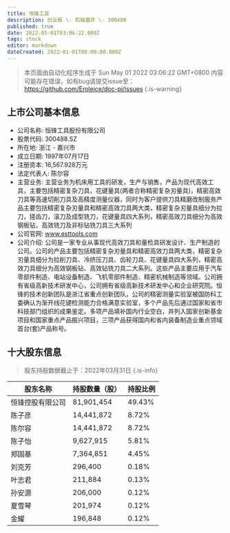 ```yaml
---
title: 恒锋工具
description: 创业板 \- 机械基件 \- 300488
published: true
date: 2022-05-01T03:06:22.000Z
tags: stock
editor: markdown
dateCreated: 2022-01-01T00:00:00.000Z
---
```


> 本页面由自动化程序生成于 Sun May 01 2022 03:06:22 GMT+0800
> 内容可能存在错误，如有bug请提交issue至：https://github.com/Eroleice/doc-pi/issues
{.is-warning}

## 上市公司基本信息
- 公司名称: 恒锋工具股份有限公司
- 股票代码: 300488.SZ
- 所在地: 浙江 - 嘉兴市
- 成立日期: 1997年07月17日
- 注册资本: 16,567.928万元
- 法定代表人: 陈尔容
- 主营业务: 主营业务为机床用工具的研发，生产与销售，产品为现代高效工具，主要包括精密复杂刀具，花键量具(两者合称精密复杂刃量具)，精密高效刀具等高速切削刀具及高精度测量仪器，同时为客户提供刀具精磨改制服务产品主要包括精密复杂刃量具和精密高效刀具两大类，精密复杂刃量具细分为拉刀，搓齿刀，滚刀及成型铣刀，花键量具四大系列，精密高效刀具细分为高效钢板钻，高效铣刀及非标钻铣刀具三大系列
- 公司官网: www.esttools.com
- 公司介绍: 公司是一家专业从事现代高效刀具和量检具研发设计、生产制造的公司。公司的产品主要包括精密复杂刃量具和精密高效刀具两大类，精密复杂刃量具细分为拉削刀具、冷挤压刀具、齿轮刀具、花键量具四大系列，精密高效刀具细分为高效钢板钻、高效钻铣刀具二大系列。这些产品主要应用于汽车零部件制造、电站设备制造、飞机零部件制造、精密机械制造等领域。公司拥有省级高新技术研发中心，公司拥有省级高新技术研发中心和企业研究院。恒锋的技术创新团队是浙江省重点创新团队，公司的精密测量实验室被国防科工委确认为渐开线花键检测能力合格满意实验室，多个产品先后通过国家和省市科技部门组织的成果鉴定。多项产品填补国内行业空白，并列入国家创新基金项目和国家重点产品振兴项目，三项产品获得国内和省内装备制造业重点领域首台(套)产品称号。


## 十大股东信息
> 股东持股数据截止于：2022年03月31日
{.is-info}

| 股东名称 | 持股数量（股） | 持股比例 |
| --- | --- | --- |
| 恒锋控股有限公司 | 81,901,454 | 49.43% |
| 陈子彦 | 14,441,872 | 8.72% |
| 陈尔容 | 14,441,872 | 8.72% |
| 陈子怡 | 9,627,915 | 5.81% |
| 郑国基 | 7,364,851 | 4.45% |
| 刘克芳 | 296,400 | 0.18% |
| 叶志君 | 211,884 | 0.13% |
| 孙安源 | 206,000 | 0.12% |
| 夏雪琴 | 201,974 | 0.12% |
| 金耀 | 196,848 | 0.12% |





